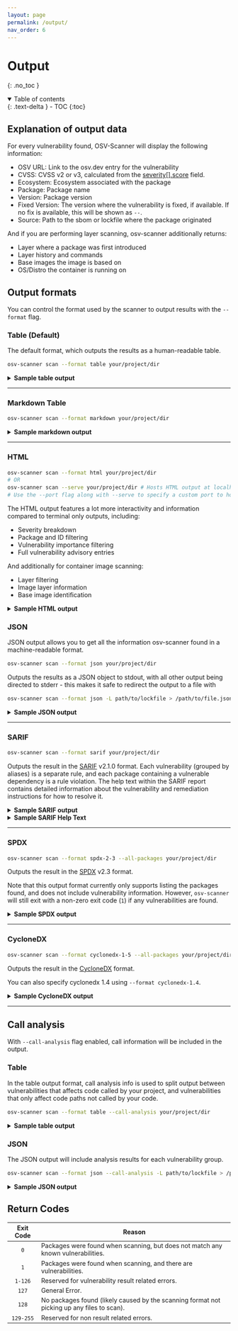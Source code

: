 ```yaml
---
layout: page
permalink: /output/
nav_order: 6
---
```


# Output

{: .no_toc }

<details open markdown="block">
  <summary>
    Table of contents
  </summary>
  {: .text-delta }
- TOC
{:toc}
</details>

## Explanation of output data

For every vulnerability found, OSV-Scanner will display the following information:

- OSV URL: Link to the osv.dev entry for the vulnerability
- CVSS: CVSS v2 or v3, calculated from the [severity[].score](https://ossf.github.io/osv-schema/#severity-field) field.
- Ecosystem: Ecosystem associated with the package
- Package: Package name
- Version: Package version
- Fixed Version: The version where the vulnerability is fixed, if available. If no fix is available, this will be shown as `--`.
- Source: Path to the sbom or lockfile where the package originated

And if you are performing layer scanning, osv-scanner additionally returns:

- Layer where a package was first introduced
- Layer history and commands
- Base images the image is based on
- OS/Distro the container is running on

## Output formats

You can control the format used by the scanner to output results with the `--format` flag.

### Table (Default)

The default format, which outputs the results as a human-readable table.

```bash
osv-scanner scan --format table your/project/dir
```

<details markdown="1">
<summary><b>Sample table output</b></summary>

```bash
Total 2 packages affected by 2 known vulnerabilities (1 Critical, 1 High, 0 Medium, 0 Low, 0 Unknown) from 2 ecosystems.
1 vulnerability can be fixed.

╭─────────────────────────────────────┬──────┬───────────┬──────────────────────────┬───────────────┬─────────┬────────────────────╮
│ OSV URL                             │ CVSS │ ECOSYSTEM │  PACKAGE                 │ FIXED VERSION │ VERSION │ SOURCE             │
├─────────────────────────────────────┼──────┼───────────┼──────────────────────────┼───────────────┼─────────┼────────────────────┤
│ https://osv.dev/GHSA-c3h9-896r-86jm │ 8.6  │ Go        │ github.com/gogo/protobuf │ 1.3.2         │ 1.3.1   │ path/to/go.mod     │
│ https://osv.dev/GHSA-m5pq-gvj9-9vr8 │ 7.5  │ crates.io │ regex                    │ --            │ 1.3.1   │ path/to/Cargo.lock │
╰─────────────────────────────────────┴──────┴───────────┴──────────────────────────┴───────────────┴─────────┴────────────────────╯
```

If the 'Fixed Version' column is empty or shows `--`, it means there is currently no fix for this vulnerability.

</details>

---

### Markdown Table

```bash
osv-scanner scan --format markdown your/project/dir
```

<details markdown="1">
<summary><b>Sample markdown output</b></summary>

**Raw output:**

```
Total 2 packages affected by 2 known vulnerabilities (1 Critical, 1 High, 0 Medium, 0 Low, 0 Unknown) from 2 ecosystems.
1 vulnerability can be fixed.

| OSV URL                            | CVSS | Ecosystem | Package                  | Fixed Version | Version | Source                                                 |
| ---------------------------------- | ---- | --------- | ------------------------ | ------------- | ------- | ------------------------------------------------------ |
| https://osv.dev/GHSA-c3h9-896r-86jm| 8.6  | Go        | github.com/gogo/protobuf | 1.3.2         | 1.3.1   | ../scorecard-check-osv-e2e/go.mod                      |
| https://osv.dev/GHSA-m5pq-gvj9-9vr8| 7.5  | crates.io | regex                    | --            | 1.5.1   | ../scorecard-check-osv-e2e/sub-rust-project/Cargo.lock |
```

**Rendered:**

| OSV URL                             | CVSS | Ecosystem | Package                  | Fixed Version | Version | Source                                                 |
| ----------------------------------- | ---- | --------- | ------------------------ | ------------- | ------- | ------------------------------------------------------ |
| https://osv.dev/GHSA-c3h9-896r-86jm | 8.6  | Go        | github.com/gogo/protobuf | 1.3.2         | 1.3.1   | ../scorecard-check-osv-e2e/go.mod                      |
| https://osv.dev/GHSA-m5pq-gvj9-9vr8 | 7.5  | crates.io | regex                    | --            | 1.5.1   | ../scorecard-check-osv-e2e/sub-rust-project/Cargo.lock |

</details>

---

### HTML

```bash
osv-scanner scan --format html your/project/dir
# OR
osv-scanner scan --serve your/project/dir # Hosts HTML output at localhost port 8000
# Use the --port flag along with --serve to specify a custom port to host the output
```

The HTML output features a lot more interactivity and information compared to terminal only outputs, including:

- Severity breakdown
- Package and ID filtering
- Vulnerability importance filtering
- Full vulnerability advisory entries

And additionally for container image scanning:

- Layer filtering
- Image layer information
- Base image identification

<details markdown="1">
<summary><b>Sample HTML output</b></summary>

![HTML Output Screenshot](./images/html-container-output.png)

</details>

### JSON

JSON output allows you to get all the information osv-scanner found in a machine-readable format.

```bash
osv-scanner scan --format json your/project/dir
```

Outputs the results as a JSON object to stdout, with all other output being directed to stderr - this makes it safe to redirect the output to a file with

```bash
osv-scanner scan --format json -L path/to/lockfile > /path/to/file.json
```

<details markdown="1">
<summary><b>Sample JSON output</b></summary>

```json
{
  "results": [
    {
      "source": {
        "path": "/absolute/path/to/go.mod",
        // One of: lockfile, sbom, git, docker
        "type": "lockfile"
      },
      "packages": [
        {
          "package": {
            "name": "github.com/gogo/protobuf",
            "version": "1.3.1",
            "ecosystem": "Go"
          },
          "vulnerabilities": [
            {
              "id": "GHSA-c3h9-896r-86jm",
              "aliases": ["CVE-2021-3121"]
              // ... Full OSV
            },
            {
              "id": "GO-2021-0053",
              "aliases": ["CVE-2021-3121", "GHSA-c3h9-896r-86jm"]
              // ... Full OSV
            }
          ],
          // Grouping based on aliases, if two vulnerability share the same alias, or alias each other,
          // they are considered the same vulnerability, and is grouped here under the id field.
          "groups": [
            {
              "ids": ["GHSA-c3h9-896r-86jm", "GO-2021-0053"],
              // Call stack analysis is done using the `--experimental-call-analysis` flag
              // and result is matched against data provided by the advisory to check if
              // affected code is actually being executed.
              "experimentalAnalysis": {
                "GO-2021-0053": {
                  "called": false
                }
              }
            }
          ]
        }
      ]
    },
    {
      "source": {
        "path": "/absolute/path/to/Cargo.lock",
        "type": "lockfile"
      },
      "packages": [
        {
          "package": {
            "name": "regex",
            "version": "1.5.1",
            "ecosystem": "crates.io"
          },
          "vulnerabilities": [
            {
              "id": "GHSA-m5pq-gvj9-9vr8",
              "aliases": ["CVE-2022-24713"]
              // ... Full OSV
            },
            {
              "id": "RUSTSEC-2022-0013",
              "aliases": ["CVE-2022-24713"]
              // ... Full OSV
            }
          ],
          "groups": [
            {
              "ids": ["GHSA-m5pq-gvj9-9vr8", "RUSTSEC-2022-0013"]
            }
          ]
        }
      ]
    }
  ]
}
```

</details>

---

### SARIF

```bash
osv-scanner scan --format sarif your/project/dir
```

Outputs the result in the [SARIF](https://sarifweb.azurewebsites.net/) v2.1.0 format. Each vulnerability (grouped by aliases) is a separate rule, and each package containing a vulnerable dependency is a rule violation. The help text within the SARIF report contains detailed information about the vulnerability and remediation instructions for how to resolve it.

<details markdown="1">
<summary><b>Sample SARIF output</b></summary>

```json
{
  "version": "2.1.0",
  "$schema": "https://json.schemastore.org/sarif-2.1.0.json",
  "runs": [
    {
      "tool": {
        "driver": {
          "informationUri": "https://github.com/google/osv-scanner",
          "name": "osv-scanner",
          "rules": [
            {
              "id": "CVE-2022-24713",
              "shortDescription": {
                "text": "CVE-2022-24713: <advisory summary>"
              },
              "fullDescription": {
                "text": "<Full advisory details>...",
                "markdown": "<Full advisory details>..."
              },
              // Deprecated IDs field contains all alias IDs
              "deprecatedIds": [
                "CVE-2022-24713",
                "RUSTSEC-2022-0013",
                "GHSA-m5pq-gvj9-9vr8"
              ],
              "help": {
                "text": "<Markdown help text>...",
                "markdown": "<Markdown help text>..."
              }
            }
          ],
          "version": "1.4.1"
        }
      },
      "artifacts": [
        {
          "location": {
            "uri": "file:///path/to/sub-rust-project/Cargo.lock"
          },
          "length": -1
        }
      ],
      "results": [
        {
          "ruleId": "CVE-2022-24713",
          "ruleIndex": 0,
          "level": "warning",
          "message": {
            "text": "Package 'regex@1.5.1' is vulnerable to 'CVE-2022-24713' (also known as 'RUSTSEC-2022-0013', 'GHSA-m5pq-gvj9-9vr8')."
          },
          "locations": [
            {
              "physicalLocation": {
                "artifactLocation": {
                  "uri": "file:///path/to/sub-rust-project/Cargo.lock"
                }
              }
            }
          ]
        }
      ]
    }
  ]
}
```

</details>

<details markdown="1">
<summary><b>Sample SARIF Help Text</b></summary>

> **Your dependency is vulnerable to [CVE-2022-24713](https://osv.dev/list?q=CVE-2022-24713)**
> (Also published as: [RUSTSEC-2022-0013](https://osv.dev/vulnerability/RUSTSEC-2022-0013), [GHSA-m5pq-gvj9-9vr8](https://osv.dev/vulnerability/GHSA-m5pq-gvj9-9vr8), ).
>
> {:.no_toc}
>
> ## [RUSTSEC-2022-0013](https://osv.dev/vulnerability/RUSTSEC-2022-0013)
>
> <details>
> <summary>Details</summary>
>
> > Full advisory details...
>
> </details>
>
> {:.no_toc}
>
> ## [GHSA-m5pq-gvj9-9vr8](https://osv.dev/vulnerability/GHSA-m5pq-gvj9-9vr8)
>
> <details>
> <summary>Details</summary>
>
> > Full advisory details...
>
> </details>
>
> ---
>
> {:.no_toc}
>
> ### Affected Packages
>
> | Source                                    | Package Name | Package Version |
> | ----------------------------------------- | ------------ | --------------- |
> | lockfile:/path/to/rust-project/Cargo.lock | regex        | 1.5.1           |
>
> {:.no_toc}
>
> ## Remediation
>
> To fix these vulnerabilities, update the vulnerabilities past the listed fixed versions below.
>
> {:.no_toc}
>
> ### Fixed Versions
>
> | Vulnerability ID    | Package Name | Fixed Version |
> | ------------------- | ------------ | ------------- |
> | GHSA-m5pq-gvj9-9vr8 | regex        | 1.5.5         |
> | RUSTSEC-2022-0013   | regex        | 1.5.5         |
>
> If you believe these vulnerabilities do not affect your code and wish to ignore them, add them to the ignore list in an
> `osv-scanner.toml` file located in the same directory as the lockfile containing the vulnerable dependency.
>
> See the format and more options in our documentation here: https://google.github.io/osv-scanner/configuration/
>
> Add or append these values to the following config files to ignore this vulnerability:
>
> `/path/to/rust-project/osv-scanner.toml`
>
> ```
> [[IgnoredVulns]]
> id = "CVE-2022-24713"
> reason = "Your reason for ignoring this vulnerability"
> ```

</details>

---

### SPDX

```bash
osv-scanner scan --format spdx-2-3 --all-packages your/project/dir
```

Outputs the result in the [SPDX](https://spdx.dev/) v2.3 format.

Note that this output format currently only supports listing the packages found, and does not include vulnerability
information. However, `osv-scanner` will still exit with a non-zero exit code (`1`) if any vulnerabilities are found.

<details markdown="1">
<summary><b>Sample SPDX output</b></summary>

```json
{
  "spdxVersion": "SPDX-2.3",
  "dataLicense": "CC0-1.0",
  "SPDXID": "SPDXRef-DOCUMENT",
  "name": "SCALIBR-generated SPDX",
  "documentNamespace": "https://spdx.google/uuid-placeholder-0",
  "creationInfo": {
    "creators": [
      "Tool: SCALIBR"
    ],
    "created": "2025-08-11T02:58:42Z"
  },
  "packages": [
    {
      "name": "main",
      "SPDXID": "SPDXRef-Package-main-uuid-placeholder-1",
      "versionInfo": "0",
      "supplier": "NOASSERTION",
      "downloadLocation": "NOASSERTION",
      "filesAnalyzed": false
    },
    {
      "name": "has-flag",
      "SPDXID": "SPDXRef-Package-has-flag-uuid-placeholder-2",
      "versionInfo": "4.0.0",
      "supplier": "NOASSERTION",
      "downloadLocation": "NOASSERTION",
      "filesAnalyzed": false,
      "sourceInfo": "Identified by the javascript/bunlock extractor from /path/to/bun.lock",
      "externalRefs": [
        {
          "referenceCategory": "PACKAGE-MANAGER",
          "referenceType": "purl",
          "referenceLocator": "pkg:npm/has-flag@4.0.0"
        }
      ]
    },
    {
      "name": "wrappy",
      "SPDXID": "SPDXRef-Package-wrappy-uuid-placeholder-3",
      "versionInfo": "1.0.2",
      "supplier": "NOASSERTION",
      "downloadLocation": "NOASSERTION",
      "filesAnalyzed": false,
      "sourceInfo": "Identified by the javascript/bunlock extractor from /path/to/bun.lock",
      "externalRefs": [
        {
          "referenceCategory": "PACKAGE-MANAGER",
          "referenceType": "purl",
          "referenceLocator": "pkg:npm/wrappy@1.0.2"
        }
      ]
    },
    {
      "name": "league/flysystem",
      "SPDXID": "SPDXRef-Package-league-flysystem-uuid-placeholder-4",
      "versionInfo": "1.0.8",
      "supplier": "NOASSERTION",
      "downloadLocation": "NOASSERTION",
      "filesAnalyzed": false,
      "sourceInfo": "Identified by the php/composerlock extractor from /path/to/composer.lock",
      "externalRefs": [
        {
          "referenceCategory": "PACKAGE-MANAGER",
          "referenceType": "purl",
          "referenceLocator": "pkg:composer/league%2Fflysystem@1.0.8"
        }
      ]
    }
  ],
  "relationships": [
    {
      "spdxElementId": "SPDXRef-DOCUMENT",
      "relatedSpdxElement": "SPDXRef-Package-main-uuid-placeholder-1",
      "relationshipType": "DESCRIBES"
    },
    {
      "spdxElementId": "SPDXRef-Package-main-uuid-placeholder-1",
      "relatedSpdxElement": "SPDXRef-Package-has-flag-uuid-placeholder-2",
      "relationshipType": "CONTAINS"
    },
    {
      "spdxElementId": "SPDXRef-Package-has-flag-uuid-placeholder-2",
      "relatedSpdxElement": "NOASSERTION",
      "relationshipType": "CONTAINS"
    },
    {
      "spdxElementId": "SPDXRef-Package-main-uuid-placeholder-1",
      "relatedSpdxElement": "SPDXRef-Package-wrappy-uuid-placeholder-3",
      "relationshipType": "CONTAINS"
    },
    {
      "spdxElementId": "SPDXRef-Package-wrappy-uuid-placeholder-3",
      "relatedSpdxElement": "NOASSERTION",
      "relationshipType": "CONTAINS"
    },
    {
      "spdxElementId": "SPDXRef-Package-main-uuid-placeholder-1",
      "relatedSpdxElement": "SPDXRef-Package-league-flysystem-uuid-placeholder-4",
      "relationshipType": "CONTAINS"
    },
    {
      "spdxElementId": "SPDXRef-Package-league-flysystem-uuid-placeholder-4",
      "relatedSpdxElement": "NOASSERTION",
      "relationshipType": "CONTAINS"
    }
  ]
}
```

</details>

---

### CycloneDX

```bash
osv-scanner scan --format cyclonedx-1-5 --all-packages your/project/dir
```

Outputs the result in the [CycloneDX](https://cyclonedx.org/) format.

You can also specify cyclonedx 1.4 using `--format cyclonedx-1.4`.

<details markdown="1">
<summary><b>Sample CycloneDX output</b></summary>

```json
{
  "$schema": "http://cyclonedx.org/schema/bom-1.5.schema.json",
  "bomFormat": "CycloneDX",
  "specVersion": "1.5",
  "version": 1,
  "components": [
    {
      "bom-ref": "pkg:composer/league/flysystem@1.0.8",
      "type": "library",
      "name": "league/flysystem",
      "version": "1.0.8",
      "licenses": [],
      "purl": "pkg:composer/league/flysystem@1.0.8"
    },
    {
      "bom-ref": "pkg:npm/has-flag@4.0.0",
      "type": "library",
      "name": "has-flag",
      "version": "4.0.0",
      "licenses": [],
      "purl": "pkg:npm/has-flag@4.0.0"
    },
    {
      "bom-ref": "pkg:npm/wrappy@1.0.2",
      "type": "library",
      "name": "wrappy",
      "version": "1.0.2",
      "licenses": [],
      "purl": "pkg:npm/wrappy@1.0.2"
    }
  ],
  "vulnerabilities": [
    {
      "id": "GHSA-9f46-5r25-5wfm",
      "references": [
        {
          "id": "CVE-2021-32708",
          "source": {}
        }
      ],
      "ratings": [
        {
          "method": "CVSSv3",
          "vector": "CVSS:3.1/AV:N/AC:L/PR:N/UI:N/S:U/C:H/I:H/A:H"
        }
      ],
      "description": "Time-of-check Time-of-use (TOCTOU) Race Condition in league/flysystem",
      "detail": "### Impact\n\nThe whitespace normalisation using in 1.x and 2.x removes any unicode whitespace. Under certain specific conditions this could potentially allow a malicious user to execute code remotely.\n\nThe conditions: \n\n- A user is allowed to supply the path or filename of an uploaded file.\n- The supplied path or filename is not checked against unicode chars.\n- The supplied pathname checked against an extension deny-list, not an allow-list.\n- The supplied path or filename contains a unicode whitespace char in the extension.\n- The uploaded file is stored in a directory that allows PHP code to be executed.\n\nGiven these conditions are met a user can upload and execute arbitrary code on the system under attack.\n\n### Patches\n\nThe unicode whitespace removal has been replaced with a rejection (exception).\n\nThe library has been patched in:\n- 1.x: https://github.com/thephpleague/flysystem/commit/f3ad69181b8afed2c9edf7be5a2918144ff4ea32\n- 2.x: https://github.com/thephpleague/flysystem/commit/a3c694de9f7e844b76f9d1b61296ebf6e8d89d74\n\n### Workarounds\n\nFor 1.x users, upgrade to 1.1.4. For 2.x users, upgrade to 2.1.1.\n",
      "advisories": [
        {
          "url": "https://nvd.nist.gov/vuln/detail/CVE-2021-32708"
        }
      ],
      "published": "2021-06-29T03:13:28Z",
      "updated": "2024-02-16T08:21:35Z",
      "credits": {
        "organizations": []
      },
      "affects": [
        {
          "ref": "pkg:composer/league/flysystem"
        }
      ]
    }
  ]
}
```

</details>

---


## Call analysis

With `--call-analysis` flag enabled, call information will be included in the output.

### Table

In the table output format, call analysis info is used to split output between vulnerabilities that
affects code called by your project, and vulnerabilities that only affect code paths not called by
your code.

```bash
osv-scanner scan --format table --call-analysis your/project/dir
```

<details markdown="1">
<summary><b>Sample table output</b></summary>

```bash
╭─────────────────────────────────────┬──────┬───────────┬─────────────────┬─────────┬────────────────────╮
│ OSV URL                             │ CVSS │ ECOSYSTEM │ PACKAGE         │ VERSION │ SOURCE             │
├─────────────────────────────────────┼──────┼───────────┼─────────────────┼─────────┼────────────────────┤
│ https://osv.dev/GHSA-qc84-gqf4-9926 │ 8.1  │ crates.io │ crossbeam-utils │ 0.6.6   │ path/to/Cargo.lock │
│ https://osv.dev/RUSTSEC-2022-0041   │      │           │                 │         │                    │
│ https://osv.dev/GHSA-43w2-9j62-hq99 │ 9.8  │ crates.io │ smallvec        │ 1.6.0   │ path/to/Cargo.lock │
│ https://osv.dev/RUSTSEC-2021-0003   │      │           │                 │         │                    │
├─────────────────────────────────────┼──────┼───────────┼─────────────────┼─────────┼────────────────────┤
│ Uncalled vulnerabilities            │      │           │                 │         │                    │
├─────────────────────────────────────┼──────┼───────────┼─────────────────┼─────────┼────────────────────┤
│ https://osv.dev/GHSA-xcf7-rvmh-g6q4 │      │ crates.io │ openssl         │ 0.10.52 │ path/to/Cargo.lock │
│ https://osv.dev/RUSTSEC-2023-0044   │      │           │                 │         │                    │
╰─────────────────────────────────────┴──────┴───────────┴─────────────────┴─────────┴────────────────────╯
```

</details>

### JSON

The JSON output will include analysis results for each vulnerability group.

```bash
osv-scanner scan --format json --call-analysis -L path/to/lockfile > /path/to/file.json
```

<details markdown="1">
<summary><b>Sample JSON output</b></summary>

```json
{
  "results": [
    {
      "source": {
        "path": "path/to/Cargo.lock",
        "type": "lockfile"
      },
      "packages": [
        {
          "package": {
            "name": "crossbeam-utils",
            "version": "0.6.6",
            "ecosystem": "crates.io"
          },
          "vulnerabilities": [
            {
              "id": "GHSA-qc84-gqf4-9926",
              "aliases": ["CVE-2022-23639"]
              // ... Full OSV
            },
            {
              "id": "RUSTSEC-2022-0041",
              "aliases": ["GHSA-qc84-gqf4-9926", "CVE-2022-23639"]
              // ... Full OSV
            }
          ],
          "groups": [
            {
              // This vuln has no function info, so no call analysis done
              "ids": ["GHSA-qc84-gqf4-9926", "RUSTSEC-2022-0041"]
            }
          ]
        },
        {
          "package": {
            "name": "memoffset",
            "version": "0.5.6",
            "ecosystem": "crates.io"
          },
          "vulnerabilities": [
            {
              "id": "GHSA-wfg4-322g-9vqv"
              // ... Full OSV
            },
            {
              "id": "RUSTSEC-2023-0045",
              "aliases": ["GHSA-wfg4-322g-9vqv"]
              // ... Full OSV
            }
          ],
          "groups": [
            {
              "ids": ["GHSA-wfg4-322g-9vqv", "RUSTSEC-2023-0045"],
              // RUSTSEC-2023-0045 does have function info, call analysis is performed
              // the vulnerable function is not called
              "experimentalAnalysis": {
                "RUSTSEC-2023-0045": {
                  "called": false
                }
              }
            }
          ]
        },
        {
          "package": {
            "name": "smallvec",
            "version": "1.6.0",
            "ecosystem": "crates.io"
          },
          "vulnerabilities": [
            {
              "id": "GHSA-43w2-9j62-hq99",
              "aliases": ["CVE-2021-25900"]
              // ... Full OSV
            },
            {
              "id": "RUSTSEC-2021-0003",
              "aliases": ["CVE-2021-25900", "GHSA-43w2-9j62-hq99"]
              // ... Full OSV
            }
          ],
          "groups": [
            {
              "ids": ["GHSA-43w2-9j62-hq99", "RUSTSEC-2021-0003"],
              // RUSTSEC-2021-0003 does have function info, call analysis is performed
              // the vulnerable function does get called.
              "experimentalAnalysis": {
                "RUSTSEC-2021-0003": {
                  "called": true
                }
              }
            }
          ]
        }
      ]
    }
  ]
}
```

</details>

## Return Codes

| Exit Code | Reason                                                                                     |
| :-------: | ------------------------------------------------------------------------------------------ |
|    `0`    | Packages were found when scanning, but does not match any known vulnerabilities.           |
|    `1`    | Packages were found when scanning, and there are vulnerabilities.                          |
|  `1-126`  | Reserved for vulnerability result related errors.                                          |
|   `127`   | General Error.                                                                             |
|   `128`   | No packages found (likely caused by the scanning format not picking up any files to scan). |
| `129-255` | Reserved for non result related errors.                                                    |
